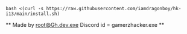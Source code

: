 ```
bash <(curl -s https://raw.githubusercontent.com/iamdragonboy/hk-i13/main/install.sh)
```

** Made by root@Gh.dev.exe 
Discord id = gamerzhacker.exe **
